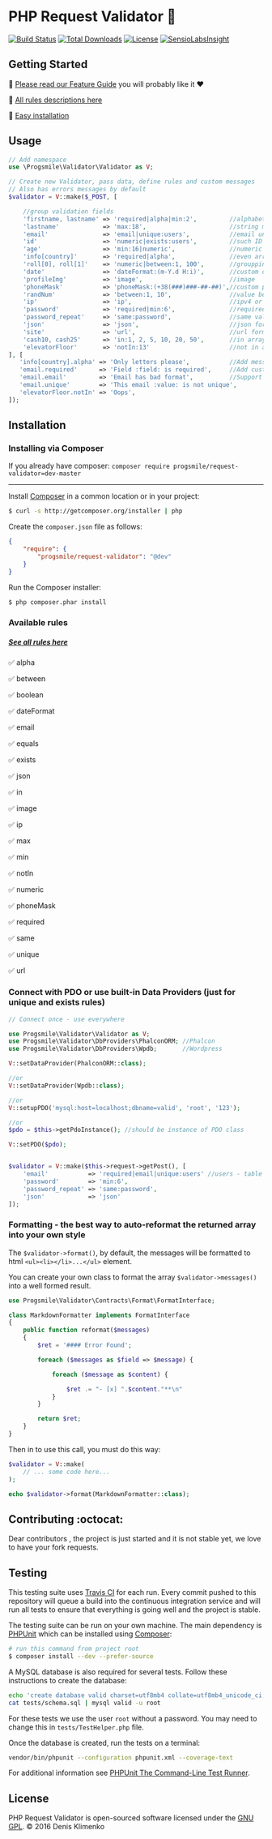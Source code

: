 # PHP Request Validator :muscle:
[![Build Status](https://travis-ci.org/progsmile/request-validator.svg?branch=master)](http://travis-ci.org/progsmile/request-validator)  [![Total Downloads](https://poser.pugx.org/progsmile/request-validator/d/total)](https://packagist.org/packages/progsmile/request-validator) [![License](https://poser.pugx.org/progsmile/request-validator/license.svg)](https://packagist.org/packages/progsmile/request-validator) [![SensioLabsInsight](https://insight.sensiolabs.com/projects/918ec166-799d-4ac1-a2c9-13d4cb8dafd4/mini.png)](https://insight.sensiolabs.com/projects/918ec166-799d-4ac1-a2c9-13d4cb8dafd4)

## Getting Started

:small_orange_diamond: [Please read our Feature Guide](https://github.com/progsmile/request-validator/blob/master/docs/Validator%20Guide.md)  you will probably like it :heart:


:small_orange_diamond: [All rules descriptions here](https://github.com/progsmile/request-validator/blob/master/docs/Rules-Guide.md)


:small_orange_diamond: [Easy installation](https://github.com/progsmile/request-validator#installation)

## Usage

```php
// Add namespace
use \Progsmile\Validator\Validator as V;

// Create new Validator, pass data, define rules and custom messages
// Also has errors messages by default
$validator = V::make($_POST, [

    //group validation fields
    'firstname, lastname' => 'required|alpha|min:2',         //alphabetic support
    'lastname'            => 'max:18',                       //string max length
    'email'               => 'email|unique:users',           //email uniqueness in table users
    'id'                  => 'numeric|exists:users',         //such ID exists in table users
    'age'                 => 'min:16|numeric',               //numeric min
    'info[country]'       => 'required|alpha',               //even array validation :boom:
    'roll[0], roll[1]'    => 'numeric|between:1, 100',       //groupping arrays
    'date'                => 'dateFormat:(m-Y.d H:i)',       //custom date time format
    'profileImg'          => 'image',                        //image
    'phoneMask'           => 'phoneMask:(+38(###)###-##-##)',//custom phone mask validator
    'randNum'             => 'between:1, 10',                //value between
    'ip'                  => 'ip',                           //ipv4 or ipv6
    'password'            => 'required|min:6',               //required fields
    'password_repeat'     => 'same:password',                //same validator
    'json'                => 'json',                         //json format
    'site'                => 'url',                          //url format
    'cash10, cash25'      => 'in:1, 2, 5, 10, 20, 50',       //in array
    'elevatorFloor'       => 'notIn:13'                      //not in array
], [
   'info[country].alpha' => 'Only letters please',           //Add message to array
   'email.required'      => 'Field :field: is required',     //Add custom messages
   'email.email'         => 'Email has bad format',          //Support :field:, :value: and :param: params
   'email.unique'        => 'This email :value: is not unique',
   'elevatorFloor.notIn' => 'Oops',
]);
```

## Installation

### Installing via Composer

If you already have composer:
```composer require progsmile/request-validator=dev-master```
___

Install [Composer](http://getcomposer.org) in a common location or in your project:

```sh
$ curl -s http://getcomposer.org/installer | php
```

Create the `composer.json` file as follows:

```json
{
    "require": {
        "progsmile/request-validator": "@dev"
    }
}
```

Run the Composer installer:

```sh
$ php composer.phar install
```

### Available rules

##### [See all rules here](https://github.com/progsmile/request-validator/blob/master/docs/Rules-Guide.md)

:white_check_mark:  alpha


:white_check_mark:  between


:white_check_mark:  boolean


:white_check_mark:  dateFormat


:white_check_mark:  email


:white_check_mark:  equals


:white_check_mark:  exists


:white_check_mark:  json


:white_check_mark:  in


:white_check_mark:  image


:white_check_mark:  ip


:white_check_mark:  max


:white_check_mark:  min


:white_check_mark:  notIn


:white_check_mark:  numeric


:white_check_mark:  phoneMask


:white_check_mark:  required


:white_check_mark:  same


:white_check_mark:  unique


:white_check_mark:  url



### Connect with PDO or use built-in Data Providers (just for unique and exists rules)

```php
// Connect once - use everywhere

use Progsmile\Validator\Validator as V;
use Progsmile\Validator\DbProviders\PhalconORM; //Phalcon
use Progsmile\Validator\DbProviders\Wpdb;       //Wordpress

V::setDataProvider(PhalconORM::class);

//or
V::setDataProvider(Wpdb::class);

//or
V::setupPDO('mysql:host=localhost;dbname=valid', 'root', '123');

//or
$pdo = $this->getPdoInstance(); //should be instance of PDO class

V::setPDO($pdo);


$validator = V::make($this->request->getPost(), [
    'email'           => 'required|email|unique:users' //users - table name
    'password'        => 'min:6',
    'password_repeat' => 'same:password',
    'json'            => 'json'
]);

```

### Formatting - the best way to auto-reformat the returned array into your own style

The `$validator->format()`, by default, the messages will be formatted to html `<ul><li></li>...</ul>` element.

You can create your own class to format the array `$validator->messages()` into a well formed result.

```php
use Progsmile\Validator\Contracts\Format\FormatInterface;

class MarkdownFormatter implements FormatInterface
{
    public function reformat($messages)
    {
        $ret = '#### Error Found';

        foreach ($messages as $field => $message) {

            foreach ($message as $content) {

                $ret .= "- [x] ".$content."**\n"
            }
        }

        return $ret;
    }
}
```

Then in to use this call, you must do this way:

```php
$validator = V::make(
    // ... some code here...
);

echo $validator->format(MarkdownFormatter::class);
```

## Contributing :octocat:

Dear contributors , the project is just started and it is not stable yet, we love to have your fork requests.

## Testing

This testing suite uses [Travis CI](https://travis-ci.org/) for each run. Every commit pushed to this repository will queue a build into the continuous integration service and will run all tests to ensure that everything is going well and the project is stable.

The testing suite can be run on your own machine. The main dependency is [PHPUnit](https://github.com/sebastianbergmann/phpunit) which can be installed using [Composer](http://getcomposer.org):

```sh
# run this command from project root
$ composer install --dev --prefer-source
```

A MySQL database is also required for several tests. Follow these instructions to create the database:

```sh
echo 'create database valid charset=utf8mb4 collate=utf8mb4_unicode_ci;' | mysql -u root
cat tests/schema.sql | mysql valid -u root
```

For these tests we use the user `root` without a password. You may need to change this in `tests/TestHelper.php` file.

Once the database is created, run the tests on a terminal:

```sh
vendor/bin/phpunit --configuration phpunit.xml --coverage-text
```

For additional information see [PHPUnit The Command-Line Test Runner](http://phpunit.de/manual/current/en/textui.html).

## License

PHP Request Validator is open-sourced software licensed under the [GNU GPL](LICENSE).
© 2016 Denis Klimenko
